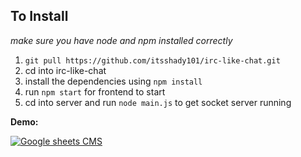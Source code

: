 ## To Install
*make sure you have node and npm installed correctly*
1. `git pull https://github.com/itsshady101/irc-like-chat.git`  
2. cd into irc-like-chat  
3. install the dependencies using `npm install`  
4. run `npm start` for frontend to start  
5. cd into server and run `node main.js` to get socket server running  

**Demo:**

[![Google sheets CMS](https://img.youtube.com/vi/y_baBnUzGUw/0.jpg)](https://www.youtube.com/watch?v=y_baBnUzGUw) 
